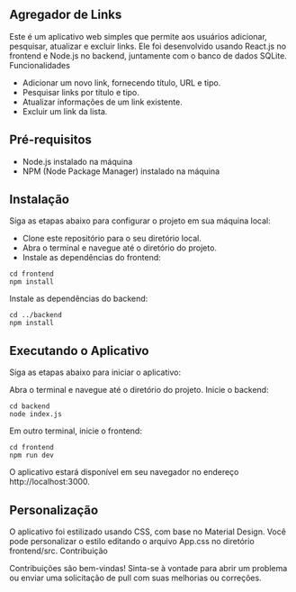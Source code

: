 ## Agregador de Links

Este é um aplicativo web simples que permite aos usuários adicionar, pesquisar, atualizar e excluir links. Ele foi desenvolvido usando React.js no frontend e Node.js no backend, juntamente com o banco de dados SQLite.
Funcionalidades

* Adicionar um novo link, fornecendo título, URL e tipo.
* Pesquisar links por título e tipo.
* Atualizar informações de um link existente.
* Excluir um link da lista.

## Pré-requisitos

* Node.js instalado na máquina
* NPM (Node Package Manager) instalado na máquina

## Instalação

Siga as etapas abaixo para configurar o projeto em sua máquina local:

* Clone este repositório para o seu diretório local.
* Abra o terminal e navegue até o diretório do projeto.
* Instale as dependências do frontend:

```shell
cd frontend
npm install 
```

Instale as dependências do backend:

```shell
cd ../backend
npm install 
```

## Executando o Aplicativo

Siga as etapas abaixo para iniciar o aplicativo:

Abra o terminal e navegue até o diretório do projeto.
Inicie o backend:

```shell
cd backend
node index.js
```

Em outro terminal, inicie o frontend:

```shell
cd frontend
npm run dev
```
O aplicativo estará disponível em seu navegador no endereço http://localhost:3000.

## Personalização

O aplicativo foi estilizado usando CSS, com base no Material Design. Você pode personalizar o estilo editando o arquivo App.css no diretório frontend/src.
Contribuição

Contribuições são bem-vindas! Sinta-se à vontade para abrir um problema ou enviar uma solicitação de pull com suas melhorias ou correções.
